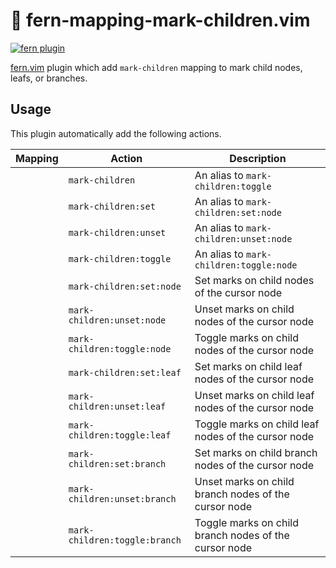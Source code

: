 # 🌿 fern-mapping-mark-children.vim

[![fern plugin](https://img.shields.io/badge/🌿%20fern-plugin-yellowgreen)](https://github.com/lambdalisue/fern.vim)

[fern.vim](https://github.com/lambdalisue/fern.vim) plugin which add `mark-children` mapping to mark child nodes, leafs, or branches.

## Usage

This plugin automatically add the following actions.

| Mapping | Action                        | Description                                           |
| ------- | ----------------------------- | ----------------------------------------------------- |
|         | `mark-children`               | An alias to `mark-children:toggle`                    |
|         | `mark-children:set`           | An alias to `mark-children:set:node`                  |
|         | `mark-children:unset`         | An alias to `mark-children:unset:node`                |
|         | `mark-children:toggle`        | An alias to `mark-children:toggle:node`               |
|         | `mark-children:set:node`      | Set marks on child nodes of the cursor node           |
|         | `mark-children:unset:node`    | Unset marks on child nodes of the cursor node         |
|         | `mark-children:toggle:node`   | Toggle marks on child nodes of the cursor node        |
|         | `mark-children:set:leaf`      | Set marks on child leaf nodes of the cursor node      |
|         | `mark-children:unset:leaf`    | Unset marks on child leaf nodes of the cursor node    |
|         | `mark-children:toggle:leaf`   | Toggle marks on child leaf nodes of the cursor node   |
|         | `mark-children:set:branch`    | Set marks on child branch nodes of the cursor node    |
|         | `mark-children:unset:branch`  | Unset marks on child branch nodes of the cursor node  |
|         | `mark-children:toggle:branch` | Toggle marks on child branch nodes of the cursor node |
